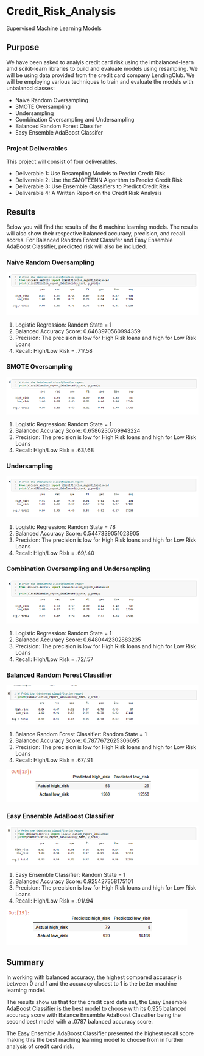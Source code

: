 # Credit_Risk_Analysis
Supervised Machine Learning Models

## Purpose
We have been asked to analyis credit card risk using the imbalanced-learn amd scikit-learn libraries to build and evaluate models using resampling. We will be using data provided from the credit card company LendingClub. We will be employing various techniques to train and evaluate the models with unbalancd classes:
- Naive Random Oversampling
- SMOTE Oversampling
- Undersampling
- Combination Oversampling and Undersampling
- Balanced Random Forest Classifer
- Easy Ensemble AdaBoost Classifer

### Project Deliverables
This project will consist of four deliverables.
- Deliverable 1: Use Resampling Models to Predict Credit Risk
- Deliverable 2: Use the SMOTEENN Algorithm to Predict Credit Risk
- Deliverable 3: Use Ensemble Classifiers to Predict Credit Risk
- Deliverable 4: A Written Report on the Credit Risk Analysis

## Results
Below you will find the results of the 6 machine learning models. The results will also show their respective balanced accuracy, precision, and recall scores. For Balanced Random Forest Classifer and Easy Ensemble AdaBoost Classifier, predicted risk will also be included. 

### Naive Random Oversampling
![Naive](https://github.com/smithsh14/Credit_Risk_Analysis/blob/main/Images/NaiveRandomOversampling.png)

1) Logistic Regression: Random State = 1
2) Balanced Accuracy Score: 0.6463970560994359
3) Precision: The precision is low for High Risk loans and high for Low Risk Loans
4) Recall: High/Low Risk = .71/.58

### SMOTE Oversampling
![SMOTE](https://github.com/smithsh14/Credit_Risk_Analysis/blob/main/Images/SMOTEOversampling.png)

1) Logistic Regression: Random State = 1
2) Balanced Accuracy Score: 0.6586230769943224
3) Precision: The precision is low for High Risk loans and high for Low Risk Loans
4) Recall: High/Low Risk = .63/.68

### Undersampling
![Undersampling](https://github.com/smithsh14/Credit_Risk_Analysis/blob/main/Images/Undersampling.png)

1) Logistic Regression: Random State = 78
2) Balanced Accuracy Score: 0.5447339051023905
3) Precision: The precision is low for High Risk loans and high for Low Risk Loans
4) Recall: High/Low Risk = .69/.40

### Combination Oversampling and Undersampling 
![Combination](https://github.com/smithsh14/Credit_Risk_Analysis/blob/main/Images/Combination.png)

1) Logistic Regression: Random State = 1
2) Balanced Accuracy Score: 0.6480442302883235
3) Precision: The precision is low for High Risk loans and high for Low Risk Loans
4) Recall: High/Low Risk = .72/.57

### Balanced Random Forest Classifier
![Forest](https://github.com/smithsh14/Credit_Risk_Analysis/blob/main/Images/BalancedRandomForest.png)

1) Balance Random Forest Classifier: Random State = 1
2) Balanced Accuracy Score: 0.7877672625306695
3) Precision: The precision is low for High Risk loans and high for Low Risk Loans
4) Recall: High/Low Risk = .67/.91

![RISK](https://github.com/smithsh14/Credit_Risk_Analysis/blob/main/Images/BalancedRandomForest_RISK.png)

### Easy Ensemble AdaBoost Classifier
![AdaBoost](https://github.com/smithsh14/Credit_Risk_Analysis/blob/main/Images/AdaBoostClassifer.png)

1) Easy Ensemble Classifier: Random State = 1
2) Balanced Accuracy Score: 0.925427358175101
3) Precision: The precision is low for High Risk loans and high for Low Risk Loans
4) Recall: High/Low Risk = .91/.94

![RISK](https://github.com/smithsh14/Credit_Risk_Analysis/blob/main/Images/AdaBoostClassifer_RISK.png)

## Summary

In working with balanced accuracy, the highest compared accuracy is between 0 and 1 and the accuracy closest to 1 is the better machine learning model.

The results show us that for the credit card data set, the Easy Ensemble AdaBoost Classifier is the best model to choose with its 0.925 balanced accuracy score with Balance Ensemble AdaBoost Classifier being the second best model with a .0787 balanced accuracy score. 

The Easy Ensemble AdaBoost Classifier presented the highest recall score making this the best maching learning model to choose from in further analysis of credit card risk.
